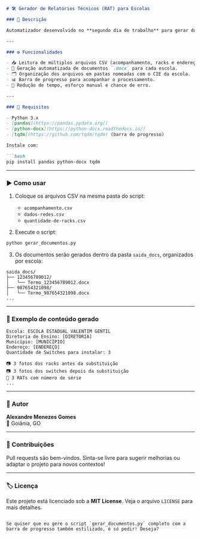 
```markdown
# 🛠️ Gerador de Relatórios Técnicos (RAT) para Escolas

### 📌 Descrição

Automatizador desenvolvido no **segundo dia de trabalho** para gerar documentos Word (.docx) personalizados com informações técnicas de **635 escolas** da rede estadual. O script substitui uma tarefa que antes era feita por **quatro colaboradores durante vários dias** — agora concluída em minutos.

---

### ⚙️ Funcionalidades

- 📥 Leitura de múltiplos arquivos CSV (acompanhamento, racks e endereçamento IP).
- 📝 Geração automatizada de documentos `.docx` para cada escola.
- 🗂️ Organização dos arquivos em pastas nomeadas com o CIE da escola.
- 📊 Barra de progresso para acompanhar o processamento.
- 🚀 Redução de tempo, esforço manual e chance de erro.

---

### 📁 Requisitos

- Python 3.x  
- [pandas](https://pandas.pydata.org/)
- [python-docx](https://python-docx.readthedocs.io/)
- [tqdm](https://github.com/tqdm/tqdm) (barra de progresso)

Instale com:

```bash
pip install pandas python-docx tqdm
```

---

### ▶️ Como usar

1. Coloque os arquivos CSV na mesma pasta do script:
   - `acompanhamento.csv`
   - `dados-redes.csv`
   - `quantidade-de-racks.csv`

2. Execute o script:

```bash
python gerar_documentos.py
```

3. Os documentos serão gerados dentro da pasta `saida_docs`, organizados por escola:

```
saida_docs/
├── 123456789012/
│   └── Termo_123456789012.docx
├── 987654321098/
│   └── Termo_987654321098.docx
...
```

---

### 🧠 Exemplo de conteúdo gerado

```
Escola: ESCOLA ESTADUAL VALENTIM GENTIL
Diretoria de Ensino: [DIRETORIA]
Município: [MUNICÍPIO]
Endereço: [ENDEREÇO]
Quantidade de Switches para instalar: 3

📷 3 fotos dos racks antes da substituição  
📷 3 fotos dos switches depois da substituição  
🧾 3 RATs com número de série  
...
```

---

### 📌 Autor

**Alexandre Menezes Gomes**  
📍 Goiânia, GO  

---

### 🤝 Contribuições

Pull requests são bem-vindos. Sinta-se livre para sugerir melhorias ou adaptar o projeto para novos contextos!

---

### 🏷️ Licença

Este projeto está licenciado sob a **MIT License**. Veja o arquivo `LICENSE` para mais detalhes.

```

Se quiser que eu gere o script `gerar_documentos.py` completo com a barra de progresso também estilizado, é só pedir! Deseja?
